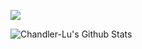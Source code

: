 ![](https://komarev.com/ghpvc/?username=Chandler-Lu)
<p>
  <img src="https://github-readme-stats-1-theta-jet.vercel.app/api?username=Chandler-Lu&title_color=e6e6fa&text_color=f8f8ff&bg_color=0,9696ea,add4e8&icon_color=f0f8ff&border_radius=16&hide_border=true&include_all_commits=true&show_icons=true" alt="Chandler-Lu's Github Stats" />
</p>
